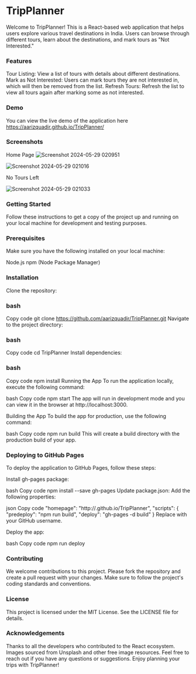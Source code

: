 # TripPlanner
Welcome to TripPlanner! This is a React-based web application that helps users explore various travel destinations in India. Users can browse through different tours, learn about the destinations, and mark tours as "Not Interested."

### Features
Tour Listing: View a list of tours with details about different destinations.
Mark as Not Interested: Users can mark tours they are not interested in, which will then be removed from the list.
Refresh Tours: Refresh the list to view all tours again after marking some as not interested.
### Demo
You can view the live demo of the application here https://aarizquadir.github.io/TripPlanner/

### Screenshots
Home Page
![Screenshot 2024-05-29 020951](https://github.com/AarizQuadir/TripPlanner/assets/167294376/354f6e55-eac4-4b91-ae11-2c7404f782ea)

![Screenshot 2024-05-29 021016](https://github.com/AarizQuadir/TripPlanner/assets/167294376/bb2e91ab-8e55-4266-bae6-ff9b1541ff63)


No Tours Left

![Screenshot 2024-05-29 021033](https://github.com/AarizQuadir/TripPlanner/assets/167294376/46b537f2-cebb-4766-91f9-30ebc86af5fa)

### Getting Started
Follow these instructions to get a copy of the project up and running on your local machine for development and testing purposes.

### Prerequisites
Make sure you have the following installed on your local machine:

Node.js
npm (Node Package Manager)
### Installation
Clone the repository:

### bash
Copy code
git clone https://github.com/aarizquadir/TripPlanner.git
Navigate to the project directory:

### bash
Copy code
cd TripPlanner
Install dependencies:

### bash
Copy code
npm install
Running the App
To run the application locally, execute the following command:

bash
Copy code
npm start
The app will run in development mode and you can view it in the browser at http://localhost:3000.

Building the App
To build the app for production, use the following command:

bash
Copy code
npm run build
This will create a build directory with the production build of your app.

### Deploying to GitHub Pages
To deploy the application to GitHub Pages, follow these steps:

Install gh-pages package:

bash
Copy code
npm install --save gh-pages
Update package.json:
Add the following properties:

json
Copy code
"homepage": "http://<username>.github.io/TripPlanner",
"scripts": {
  "predeploy": "npm run build",
  "deploy": "gh-pages -d build"
}
Replace <username> with your GitHub username.

Deploy the app:

bash
Copy code
npm run deploy

### Contributing
We welcome contributions to this project. Please fork the repository and create a pull request with your changes. Make sure to follow the project's coding standards and conventions.

### License
This project is licensed under the MIT License. See the LICENSE file for details.

### Acknowledgements
Thanks to all the developers who contributed to the React ecosystem.
Images sourced from Unsplash and other free image resources.
Feel free to reach out if you have any questions or suggestions. Enjoy planning your trips with TripPlanner!
